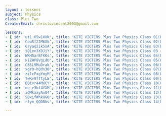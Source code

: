 ```yaml
--- 
layout : lessons 
subject: Physics
class: Plus Two
CreaterEmail: christovincent2003@gmail.com

lessons:
- { id: 'ut1_05w1XHk', title: 'KITE VICTERS Plus Two Physics Class 01(First Bell-ഫസ്റ്റ് ബെല്‍)' }
- { id: 'CouSf22M6Gk', title: 'KITE VICTERS Plus Two Physics Class 02(First Bell-ഫസ്റ്റ് ബെല്‍)' }
- { id: '6ryaq2ik5xA', title: 'KITE VICTERS Plus Two Physics Class 03(First Bell-ഫസ്റ്റ് ബെല്‍)' }
- { id: 'iQ1vn3X9JiY', title: 'KITE VICTERS Plus two Physics Class 03 reload(First Bell-ഫസ്റ്റ് ബെല്‍)' }
- { id: 'WKH5arBfKKs', title: 'KITE VICTERS Plus Two Physics Class 04(First Bell-ഫസ്റ്റ് ബെല്‍)' }
- { id: 'kiZHP8VgLdU', title: 'KITE VICTERS Plus Two Physics Class 05(First Bell-ഫസ്റ്റ് ബെല്‍)' }
- { id: 'C85L9MuDrak', title: 'KITE VICTERS Plus Two Physics Class 06(First Bell-ഫസ്റ്റ് ബെല്‍)' }
- { id: 'xgY9-hQdn30', title: 'KITE VICTERS Plus Two Physics Class 07(First Bell-ഫസ്റ്റ് ബെല്‍)' }
- { id: 'zxlcFxgYmyM', title: 'KITE VICTERS Plus Two Physics Class 08(First Bell-ഫസ്റ്റ് ബെല്‍)' }
- { id: 'TwKv9fTtyLE', title: 'KITE VICTERS Plus Two Physics Class 09(First Bell-ഫസ്റ്റ് ബെല്‍)' }
- { id: 'BQivr44MXCY', title: 'KITE VICTERS Plus Two Physics Class 10(First Bell-ഫസ്റ്റ് ബെല്‍)' }
- { id: 'nu_e3bf4YXM', title: 'KITE VICTERS Plus Two Physics Class 11(First Bell-ഫസ്റ്റ് ബെല്‍)' }
- { id: 'idMkaayAuU4', title: 'KITE VICTERS Plus Two Physics Class 12(First Bell-ഫസ്റ്റ് ബെല്‍)' }
- { id: 'S0xifWhkOG0', title: 'KITE VICTERS Plus Two Physics Class 13(First Bell-ഫസ്റ്റ് ബെല്‍)' }
- { id: 'rfym_QQDBks', title: 'KITE VICTERS Plus Two Physics Class 14(First Bell-ഫസ്റ്റ് ബെല്‍)' }

--- 
```

